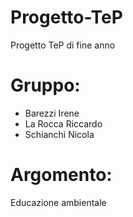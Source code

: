 # Progetto-TeP
Progetto TeP di fine anno

# Gruppo:
- Barezzi Irene
- La Rocca Riccardo
- Schianchi Nicola

# Argomento:
Educazione ambientale
